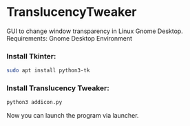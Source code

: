 # TranslucencyTweaker
GUI to change window transparency in Linux Gnome Desktop.
Requirements: Gnome Desktop Environment

### Install Tkinter:
```bash
sudo apt install python3-tk
```

### Install Translucency Tweaker:
```bash
python3 addicon.py
```

Now you can launch the program via launcher.
